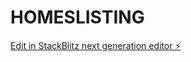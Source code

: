 # HOMESLISTING

[Edit in StackBlitz next generation editor ⚡️](https://stackblitz.com/~/github.com/starksid3000/HOMESLISTING)